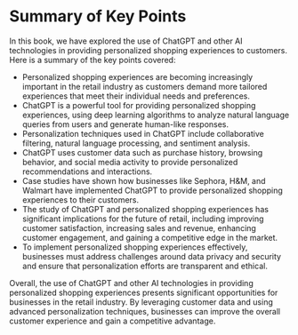 Summary of Key Points
=================================

In this book, we have explored the use of ChatGPT and other AI technologies in providing personalized shopping experiences to customers. Here is a summary of the key points covered:

* Personalized shopping experiences are becoming increasingly important in the retail industry as customers demand more tailored experiences that meet their individual needs and preferences.
* ChatGPT is a powerful tool for providing personalized shopping experiences, using deep learning algorithms to analyze natural language queries from users and generate human-like responses.
* Personalization techniques used in ChatGPT include collaborative filtering, natural language processing, and sentiment analysis.
* ChatGPT uses customer data such as purchase history, browsing behavior, and social media activity to provide personalized recommendations and interactions.
* Case studies have shown how businesses like Sephora, H\&M, and Walmart have implemented ChatGPT to provide personalized shopping experiences to their customers.
* The study of ChatGPT and personalized shopping experiences has significant implications for the future of retail, including improving customer satisfaction, increasing sales and revenue, enhancing customer engagement, and gaining a competitive edge in the market.
* To implement personalized shopping experiences effectively, businesses must address challenges around data privacy and security and ensure that personalization efforts are transparent and ethical.

Overall, the use of ChatGPT and other AI technologies in providing personalized shopping experiences presents significant opportunities for businesses in the retail industry. By leveraging customer data and using advanced personalization techniques, businesses can improve the overall customer experience and gain a competitive advantage.
